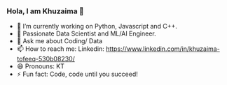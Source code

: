 ### Hola, I am Khuzaima 👋

- 🔭 I’m currently working on Python, Javascript and C++.
- 🌱 Passionate Data Scientist and ML/AI Engineer.
- 💬 Ask me about Coding/ Data
- 📫 How to reach me: Linkedin: https://www.linkedin.com/in/khuzaima-tofeeq-530b08230/
- 😄 Pronouns: KT
- ⚡ Fun fact: Code, code until you succeed!

